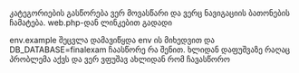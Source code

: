 კატეგორიების გასწორება ვერ მოვასწარი და ვერც ნავიგაციის ბათონების ჩამატება. web.php-დან ლინკებით გადადი


env.example შეცვლა დამავიწყდა env ის მიხედვით და DB_DATABASE=finalexam ჩაასწორე რა შენით. ხლიდან დაფუშვაზე რაღაც პრობლემა აქვს და ვერ ვფუშავ ახლიდან რომ ჩავასწორო
